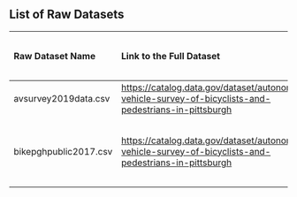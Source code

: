 ## List of Raw Datasets


| Raw Dataset Name | Link to the Full Dataset   | Full Dataset Size (KB)  | Link to Report |
|:---|:---|:---|:---|
| avsurvey2019data.csv |https://catalog.data.gov/dataset/autonomous-vehicle-survey-of-bicyclists-and-pedestrians-in-pittsburgh | 141 |https://github.com/CMU-SoftwareDesignforDS-Team/AutoVehicles/blob/main/Docs/Data_Report/DataSummaryReport_2019Survey.md |
| bikepghpublic2017.csv |https://catalog.data.gov/dataset/autonomous-vehicle-survey-of-bicyclists-and-pedestrians-in-pittsburgh | 162 |[[https://github.com/CMU-SoftwareDesignforDS-Team/AutoVehicles/blob/main/Docs/Data_Report/DataSummaryReport_2019Survey.md](https://github.com/CMU-SoftwareDesignforDS-Team/AutoVehicles/blob/main/Code/Data_Acquisition_and_Understanding/bikepghpublic2017_EDA.ipynb)](https://github.com/CMU-SoftwareDesignforDS-Team/AutoVehicles/blob/main/Code/Data_Acquisition_and_Understanding/bikepghpublic2017_EDA.ipynb) |


